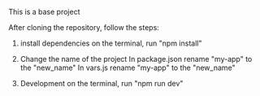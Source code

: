 This is a base project

After cloning the repository, follow the steps:

1. install dependencies
on the terminal, run "npm install"

2. Change the name of the project
In package.json rename "my-app" to the "new_name"
In vars.js rename "my-app" to the "new_name"

3. Development
on the terminal, run "npm run dev"

